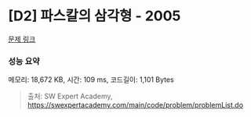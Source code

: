 # [D2] 파스칼의 삼각형 - 2005 

[문제 링크](https://swexpertacademy.com/main/code/problem/problemDetail.do?contestProbId=AV5P0-h6Ak4DFAUq) 

### 성능 요약

메모리: 18,672 KB, 시간: 109 ms, 코드길이: 1,101 Bytes



> 출처: SW Expert Academy, https://swexpertacademy.com/main/code/problem/problemList.do